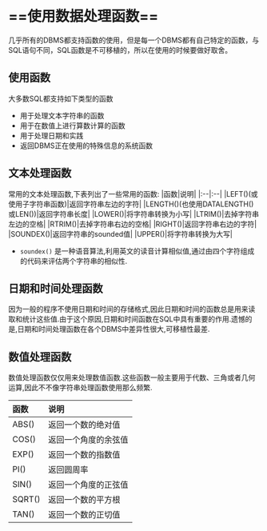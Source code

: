 # ==使用数据处理函数==
几乎所有的DBMS都支持函数的使用，但是每一个DBMS都有自己特定的函数，与SQL语句不同，SQL函数是不可移植的，所以在使用的时候要做好取舍。

## 使用函数
大多数SQL都支持如下类型的函数
* 用于处理文本字符串的函数
* 用于在数值上进行算数计算的函数
* 用于处理日期和实践
* 返回DBMS正在使用的特殊信息的系统函数

## 文本处理函数
常用的文本处理函数,下表列出了一些常用的函数:
|函数|说明|
|:--|:--|
|LEFT()(或使用子字符串函数)|返回字符串左边的字符|
|LENGTH()(也使用DATALENGTH()或LEN())|返回字符串长度|
|LOWER()|将字符串转换为小写|
|LTRIM()|去掉字符串左边的空格|
|RTRIM()|去掉字符串右边的空格|
|RIGHT()|返回字符串右边的字符|
|SOUNDEX()|返回字符串的sounded值|
|UPPER()|将字符串转换为大写|

* `soundex()` 是一种语音算法,利用英文的读音计算相似值,通过由四个字符组成的代码来评估两个字符串的相似性.


## 日期和时间处理函数
因为一般的程序不使用日期和时间的存储格式,因此日期和时间的函数总是用来读取和统计这些值.由于这个原因,日期和时间函数在SQL中具有重要的作用.遗憾的是,日期和时间处理函数在各个DBMS中差异性很大,可移植性最差.

## 数值处理函数
数值处理函数仅仅用来处理数值函数.这些函数一般主要用于代数、三角或者几何运算,因此不不像字符串处理函数使用那么频繁.


|函数|说明|
|:--|:--|
|ABS()|返回一个数的绝对值|
|COS()|返回一个角度的余弦值|
|EXP()|返回一个数的指数值|
|PI()|返回圆周率|
|SIN()|返回一个角度的正弦值|
|SQRT()|返回一个数的平方根|
|TAN()|返回一个数的正切值|

